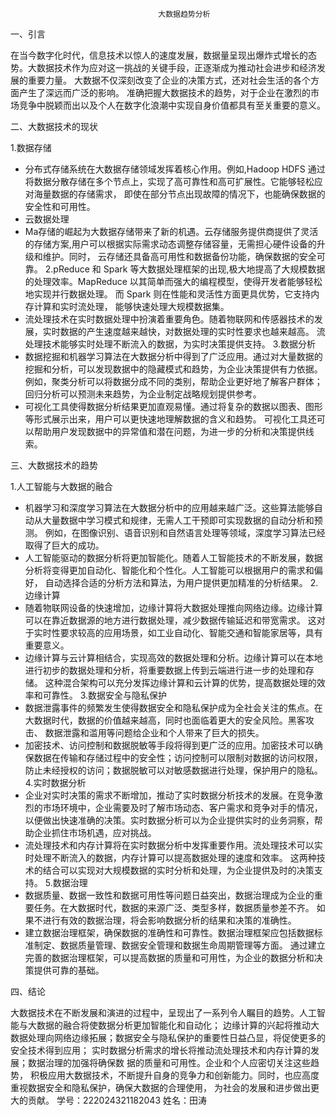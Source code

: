                                      大数据趋势分析
 
一、引言
 
在当今数字化时代，信息技术以惊人的速度发展，数据量呈现出爆炸式增长的态势。大数据技术作为应对这一挑战的关键手段，正逐渐成为推动社会进步和经济发展的重要力量。
大数据不仅深刻改变了企业的决策方式，还对社会生活的各个方面产生了深远而广泛的影响。
准确把握大数据技术的趋势，对于企业在激烈的市场竞争中脱颖而出以及个人在数字化浪潮中实现自身价值都具有至关重要的意义。
 
二、大数据技术的现状
 
1.数据存储
- 分布式存储系统在大数据存储领域发挥着核心作用。例如,Hadoop HDFS 通过将数据分散存储在多个节点上，实现了高可靠性和高可扩展性。它能够轻松应对海量数据的存储需求，
即使在部分节点出现故障的情况下，也能确保数据的安全性和可用性。
- 云数据处理
- Ma存储的崛起为大数据存储带来了新的机遇。云存储服务提供商提供了灵活的存储方案,用户可以根据实际需求动态调整存储容量，无需担心硬件设备的升级和维护。同时，
云存储还具备高可用性和数据备份功能，确保数据的安全可靠。
2.pReduce 和 Spark 等大数据处理框架的出现,极大地提高了大规模数据的处理效率。MapReduce 以其简单而强大的编程模型，使得开发者能够轻松地实现并行数据处理。
而 Spark 则在性能和灵活性方面更具优势，它支持内存计算和实时流处理，
能够快速处理大规模数据集。
- 流处理技术在实时数据处理中扮演着重要角色。随着物联网和传感器技术的发展，实时数据的产生速度越来越快，对数据处理的实时性要求也越来越高。
流处理技术能够实时处理不断流入的数据，为实时决策提供支持。
3.数据分析
- 数据挖掘和机器学习算法在大数据分析中得到了广泛应用。通过对大量数据的挖掘和分析，可以发现数据中的隐藏模式和趋势，为企业决策提供有力依据。
例如，聚类分析可以将数据分成不同的类别，帮助企业更好地了解客户群体；
回归分析可以预测未来趋势，为企业制定战略规划提供参考。
- 可视化工具使得数据分析结果更加直观易懂。通过将复杂的数据以图表、图形等形式展示出来，用户可以更快速地理解数据的含义和趋势。
可视化工具还可以帮助用户发现数据中的异常值和潜在问题，为进一步的分析和决策提供线索。
 
三、大数据技术的趋势
 
1.人工智能与大数据的融合
- 机器学习和深度学习算法在大数据分析中的应用越来越广泛。这些算法能够自动从大量数据中学习模式和规律，无需人工干预即可实现数据的自动分析和预测。
例如，在图像识别、语音识别和自然语言处理等领域，深度学习算法已经取得了巨大的成功。
- 人工智能驱动的数据分析将更加智能化。随着人工智能技术的不断发展，数据分析将变得更加自动化、智能化和个性化。人工智能可以根据用户的需求和偏好，
自动选择合适的分析方法和算法，为用户提供更加精准的分析结果。
2.边缘计算
- 随着物联网设备的快速增加，边缘计算将大数据处理推向网络边缘。边缘计算可以在靠近数据源的地方进行数据处理，减少数据传输延迟和带宽需求。
这对于实时性要求较高的应用场景，如工业自动化、智能交通和智能家居等，具有重要意义。
- 边缘计算与云计算相结合，实现高效的数据处理和分析。边缘计算可以在本地进行初步的数据处理和分析，将重要数据上传到云端进行进一步的处理和存储。
这种混合架构可以充分发挥边缘计算和云计算的优势，提高数据处理的效率和可靠性。
3.数据安全与隐私保护
- 数据泄露事件的频繁发生使得数据安全和隐私保护成为全社会关注的焦点。在大数据时代，数据的价值越来越高，同时也面临着更大的安全风险。黑客攻击、
数据泄露和滥用等问题给企业和个人带来了巨大的损失。
- 加密技术、访问控制和数据脱敏等手段将得到更广泛的应用。加密技术可以确保数据在传输和存储过程中的安全性；访问控制可以限制对数据的访问权限，
防止未经授权的访问；数据脱敏可以对敏感数据进行处理，保护用户的隐私。
4.实时数据分析
- 企业对实时决策的需求不断增加，推动了实时数据分析技术的发展。在竞争激烈的市场环境中，企业需要及时了解市场动态、客户需求和竞争对手的情况，
以便做出快速准确的决策。实时数据分析可以为企业提供实时的业务洞察，帮助企业抓住市场机遇，应对挑战。
- 流处理技术和内存计算将在实时数据分析中发挥重要作用。流处理技术可以实时处理不断流入的数据，内存计算可以提高数据处理的速度和效率。
这两种技术的结合可以实现对大规模数据的实时分析和处理，为企业提供及时的决策支持。
5.数据治理
- 数据质量、数据一致性和数据可用性等问题日益突出，数据治理成为企业的重要任务。在大数据时代，数据的来源广泛、类型多样，数据质量参差不齐。
如果不进行有效的数据治理，将会影响数据分析的结果和决策的准确性。
- 建立数据治理框架，确保数据的准确性和可靠性。数据治理框架应包括数据标准制定、数据质量管理、数据安全管理和数据生命周期管理等方面。
通过建立完善的数据治理框架，可以提高数据的质量和可用性，为企业的数据分析和决策提供可靠的基础。
 
四、结论
 
大数据技术在不断发展和演进的过程中，呈现出了一系列令人瞩目的趋势。人工智能与大数据的融合将使数据分析更加智能化和自动化；
边缘计算的兴起将推动大数据处理向网络边缘拓展；数据安全与隐私保护的重要性日益凸显，将促使更多的安全技术得到应用；
实时数据分析需求的增长将推动流处理技术和内存计算的发展；数据治理的加强将确保数
据的质量和可用性。企业和个人应密切关注这些趋势，
积极应用大数据技术，不断提升自身的竞争力和创新能力。同时，也应高度重视数据安全和隐私保护，确保大数据的合理使用，
为社会的发展和进步做出更大的贡献。
学号：222024321182043       姓名：田涛